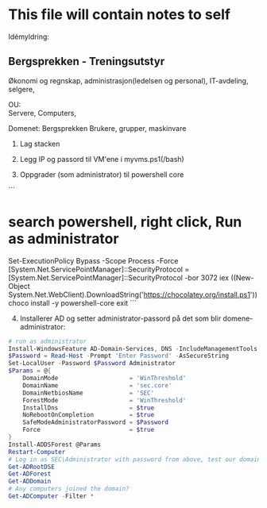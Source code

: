 # This file will contain notes to self

Idémyldring: 


## Bergsprekken - Treningsutstyr

Økonomi og regnskap, administrasjon(ledelsen og personal), IT-avdeling,
 selgere, 

 OU:   
 Servere, Computers,

 Domenet: Bergsprekken
 Brukere, grupper, maskinvare 


1. Lag stacken

2. Legg IP og passord til VM'ene i myvms.ps1(/bash)

3. Oppgrader (som administrator) til powershell core

´´´
# search powershell, right click, Run as administrator

Set-ExecutionPolicy Bypass -Scope Process -Force
[System.Net.ServicePointManager]::SecurityProtocol = [System.Net.ServicePointManager]::SecurityProtocol -bor 3072
iex ((New-Object System.Net.WebClient).DownloadString('https://chocolatey.org/install.ps1'))
choco install -y powershell-core
exit
´´´

4. Installerer AD og setter administrator-passord på det som blir domene-administrator:
```powershell
# run as administrator
Install-WindowsFeature AD-Domain-Services, DNS -IncludeManagementTools
$Password = Read-Host -Prompt 'Enter Password' -AsSecureString
Set-LocalUser -Password $Password Administrator
$Params = @{
    DomainMode                    = 'WinThreshold'
    DomainName                    = 'sec.core'
    DomainNetbiosName             = 'SEC'
    ForestMode                    = 'WinThreshold'
    InstallDns                    = $true
    NoRebootOnCompletion          = $true
    SafeModeAdministratorPassword = $Password
    Force                         = $true
}
Install-ADDSForest @Params
Restart-Computer
# Log in as SEC\Administrator with password from above, test our domain
Get-ADRootDSE
Get-ADForest
Get-ADDomain
# Any computers joined the domain?
Get-ADComputer -Filter *
```